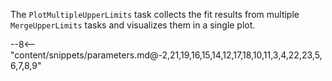 The `PlotMultipleUpperLimits` task collects the fit results from multiple `MergeUpperLimits` tasks and visualizes them in a single plot.

<div class="dhi_parameter_table">

--8<-- "content/snippets/parameters.md@-2,21,19,16,15,14,12,17,18,10,11,3,4,22,23,5,6,7,8,9"

</div>

